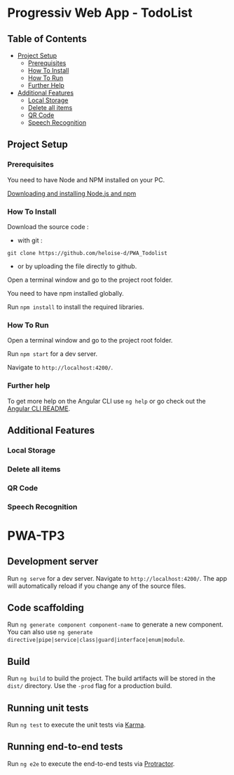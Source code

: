 # Progressiv Web App - TodoList

## Table of Contents
- [Project Setup](#project-setup)
  * [Prerequisites](#prerequisites)
  * [How To Install](#how-to-install)
  * [How To Run](#how-to-run)
  * [Further Help](#further-help)
- [Additional Features](#additional-features)
  * [Local Storage](#local-storage)
  * [Delete all items](#delete-all-items)
  * [QR Code](#qr-code)
  * [Speech Recognition](#speech-recognition)
  
## Project Setup

### Prerequisites

You need to have Node and NPM installed on your PC.

[Downloading and installing Node.js and npm](https://docs.npmjs.com/downloading-and-installing-node-js-and-npm)


### How To Install

Download the source code :
- with git :
```text
git clone https://github.com/heloise-d/PWA_Todolist
```
- or by uploading the file directly to github.

Open a terminal window and go to the project root folder.

You need to have npm installed globally.

Run `npm install` to install the required libraries.


### How To Run
Open a terminal window and go to the project root folder.

Run `npm start` for a dev server.

Navigate to `http://localhost:4200/`.


### Further help

To get more help on the Angular CLI use `ng help` or go check out the [Angular CLI README](https://github.com/angular/angular-cli/blob/master/README.md).


## Additional Features

### Local Storage

### Delete all items

### QR Code

### Speech Recognition




# PWA-TP3

## Development server

Run `ng serve` for a dev server. Navigate to `http://localhost:4200/`. The app will automatically reload if you change any of the source files.

## Code scaffolding

Run `ng generate component component-name` to generate a new component. You can also use `ng generate directive|pipe|service|class|guard|interface|enum|module`.

## Build

Run `ng build` to build the project. The build artifacts will be stored in the `dist/` directory. Use the `-prod` flag for a production build.

## Running unit tests

Run `ng test` to execute the unit tests via [Karma](https://karma-runner.github.io).

## Running end-to-end tests

Run `ng e2e` to execute the end-to-end tests via [Protractor](http://www.protractortest.org/).


